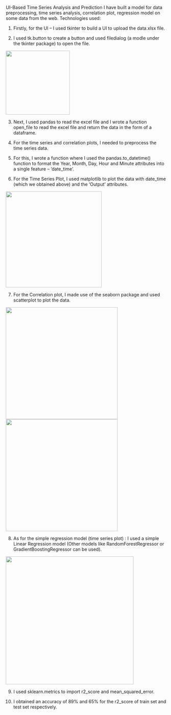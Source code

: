 UI-Based Time Series Analysis and Prediction
I have built a model for data preprocessing, time series analysis, correlation plot, regression model on some data from the web.
Technologies used: 


1. Firstly, for the UI – I used tkinter to build a UI to upload the data.xlsx file.

2. I used tk.button to create a button and used filedialog (a modle under the tkinter package) to open the file.

<img src="https://user-images.githubusercontent.com/51488881/216469234-544a1e4f-afec-48c9-aad7-4ec487483d74.png" width="200" height="200" />

3. Next, I used pandas to read the excel file and I wrote a function open_file to read the excel file and return the data in the form of a dataframe.

4. For the time series and correlation plots, I needed to preprocess the time series data.

5. For this, I wrote a function where I used the pandas.to_datetime() function to format the Year, Month, Day, Hour and Minute attributes into a single feature – ‘date_time’.

6. For the Time Series Plot, I used matplotlib to plot the data with date_time (which we obtained above) and the ‘Output’ attributes.

<img src="https://user-images.githubusercontent.com/51488881/216469478-2e3a0e0c-8b0c-4e72-a122-96a3688398f8.png" width="300" height="300" />

7. For the Correlation plot, I made use of the seaborn package and used scatterplot to plot the data.

<img src="https://user-images.githubusercontent.com/51488881/216469549-550ce719-6b69-4d9f-a573-7ab0ea474974.png" width="350" height="350" />

<img src="https://user-images.githubusercontent.com/51488881/216471325-2d1f9e9d-a5ad-4d87-a66d-4aca9d958dc2.png" width="350" height="350" />


8. As for the simple regression model (time series plot) : I used a simple Linear Regression model (Other models like RandomForestRegressor or GradientBoostingRegressor can be used).

<img src="https://user-images.githubusercontent.com/51488881/216470839-e49a4015-e16a-462d-8965-3f286364c9ae.png" width="400" height="400" />

9. I used sklearn.metrics to import r2_score and mean_squared_error.

10. I obtained an accuracy of 89% and 65% for the r2_score of train set and test set respectively.

